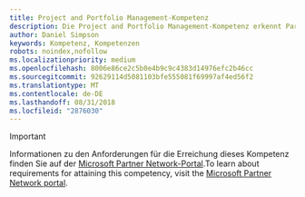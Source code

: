 ```yaml
---
title: Project and Portfolio Management-Kompetenz
description: Die Project and Portfolio Management-Kompetenz erkennt Partner an, die ihre Fähigkeit demonstrieren, Kunden Enterprise Project Management (EPM)-Lösungen bereitzustellen.
author: Daniel Simpson
keywords: Kompetenz, Kompetenzen
robots: noindex,nofollow
ms.localizationpriority: medium
ms.openlocfilehash: 8006e86ce2c5b0e4b9c9c4383d14976efc2b46cc
ms.sourcegitcommit: 92629114d5081103bfe555081f69997af4ed56f2
ms.translationtype: MT
ms.contentlocale: de-DE
ms.lasthandoff: 08/31/2018
ms.locfileid: "2876030"
---
```

>[!IMPORTANT]
><span data-ttu-id="efb7a-104">Informationen zu den Anforderungen für die Erreichung dieses Kompetenz finden Sie auf der [Microsoft Partner Network-Portal](https://partner.microsoft.com/membership/competencies).</span><span class="sxs-lookup"><span data-stu-id="efb7a-104">To learn about requirements for attaining this competency, visit the [Microsoft Partner Network portal](https://partner.microsoft.com/membership/competencies).</span></span>

<!--

# Project and Portfolio Management 
The Project and Portfolio Management competency recognizes partners who demonstrate the ability to deliver enterprise project management solutions to customers.

## Project and Portfolio Partner option
The Project and Portfolio Partner Option is ideal for partners that deliver enterprise-wide project and portfolio management in both on-premises and cloud environments. Complete all the steps within the option to attain the Project and Portfolio Management competency.

###Silver
1. Your organization must have **2** individuals pass the exam requirements.

    - **2** individuals must each pass all the following exams:

        * [74-343](https://www.microsoft.com/en-us/learning/exam-74-343.aspx): Managing Projects with Microsoft Project
        * [70-348](https://www.microsoft.com/en-us/learning/exam-70-348.aspx): Managing Projects and Portfolios with Microsoft PPM

###Gold
1. Your organization must have **4** individuals pass the exam requirements.

    - **4** individuals must each pass all the following exams:

        * [74-343](https://www.microsoft.com/en-us/learning/exam-74-343.aspx): Managing Projects with Microsoft Project
        * [70-348](https://www.microsoft.com/en-us/learning/exam-70-348.aspx): Managing Projects and Portfolios with Microsoft PPM

    **AND** 

    - **2** of the same **4** individuals must each pass the following exam:

        *  [70-339](https://www.microsoft.com/en-us/learning/exam-70-339.aspx): Managing Microsoft SharePoint Server 2016
-->